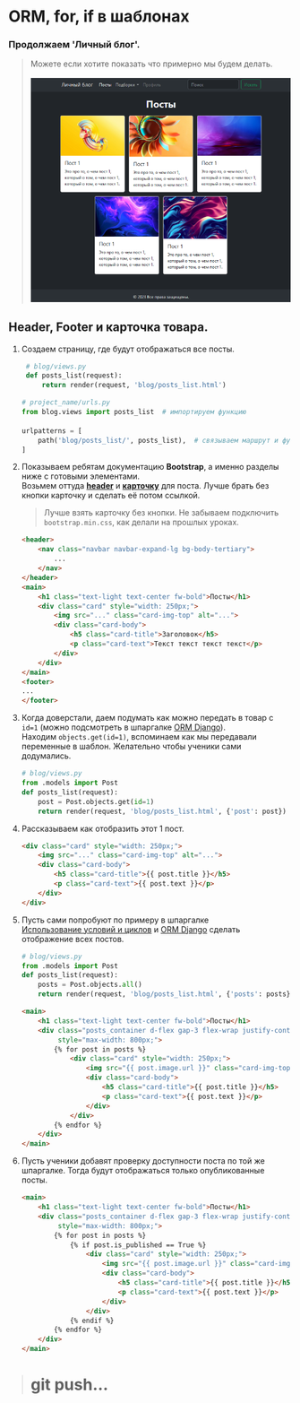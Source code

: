 # ORM, for, if в шаблонах

### Продолжаем 'Личный блог'.<br>
>Можете если хотите показать что примерно мы будем делать.<br><br>
![result.png](imgs/result.png)
## Header, Footer и карточка товара.

1. Создаем страницу, где будут отображаться все посты.
   ```python
    # blog/views.py
    def posts_list(request):
        return render(request, 'blog/posts_list.html')
   ```
   ```python
   # project_name/urls.py
   from blog.views import posts_list  # импортируем функцию
   
   urlpatterns = [
       path('blog/posts_list/', posts_list),  # связываем маршрут и функцию
   ]
   ```
2. Показываем ребятам документацию **Bootstrap**, 
   а именно разделы ниже с готовыми элементами.<br>
   Возьмем оттуда 
   **[header](https://getbootstrap.com/docs/5.3/components/navbar/)**
   и 
   **[карточку](https://getbootstrap.com/docs/5.3/components/card/#images)**
   для поста.
   Лучше брать без кнопки карточку и сделать её потом ссылкой.
   > Лучше взять карточку без кнопки. Не забываем подключить `bootstrap.min.css`, как делали на прошлых уроках.
   ```html
   <header>
       <nav class="navbar navbar-expand-lg bg-body-tertiary">
           ...
       </nav>
   </header>
   <main>
       <h1 class="text-light text-center fw-bold">Посты</h1>
       <div class="card" style="width: 250px;">
           <img src="..." class="card-img-top" alt="...">
           <div class="card-body">
               <h5 class="card-title">Заголовок</h5>
               <p class="card-text">Текст текст текст текст</p>
           </div>
       </div>
   </main>
   <footer>
   ...
   </footer>
   ```

3. Когда доверстали, даем подумать как можно передать в товар с `id=1` (можно подсмотреть в 
   шпаргалке [ORM Django](https://github.com/Artasov/itcompot-methods/blob/main/django-base.md#orm)).<br> 
   Находим `objects.get(id=1)`, вспоминаем как мы передавали переменные в шаблон. Желательно чтобы ученики сами додумались.
   ```python
   # blog/views.py
   from .models import Post
   def posts_list(request):
       post = Post.objects.get(id=1)
       return render(request, 'blog/posts_list.html', {'post': post})
   ```
   
4. Рассказываем как отобразить этот 1 пост.
   ```html
   <div class="card" style="width: 250px;">
       <img src="..." class="card-img-top" alt="...">
       <div class="card-body">
           <h5 class="card-title">{{ post.title }}</h5>
           <p class="card-text">{{ post.text }}</p>
       </div>
   </div>
   ```
5. Пусть сами попробуют по примеру в шпаргалке <br>
   [Использование условий и циклов](https://github.com/Artasov/itcompot-methods/blob/main/django-base.md#%D0%B8%D1%81%D0%BF%D0%BE%D0%BB%D1%8C%D0%B7%D0%BE%D0%B2%D0%B0%D0%BD%D0%B8%D0%B5-%D1%86%D0%B8%D0%BA%D0%BB%D0%BE%D0%B2-%D0%B8-%D1%83%D1%81%D0%BB%D0%BE%D0%B2%D0%B8%D0%B9-%D0%B2-%D1%88%D0%B0%D0%B1%D0%BB%D0%BE%D0%BD%D0%B5)
   и
   [ORM Django](https://github.com/Artasov/itcompot-methods/blob/main/django-base.md#orm)
   сделать отображение всех постов.
   ```python
   # blog/views.py
   from .models import Post
   def posts_list(request):
       posts = Post.objects.all()
       return render(request, 'blog/posts_list.html', {'posts': posts})
   ```
   ```html
   <main>
       <h1 class="text-light text-center fw-bold">Посты</h1>
       <div class="posts_container d-flex gap-3 flex-wrap justify-content-center mx-auto" 
            style="max-width: 800px;">
           {% for post in posts %}
               <div class="card" style="width: 250px;">
                   <img src="{{ post.image.url }}" class="card-img-top" alt="...">
                   <div class="card-body">
                       <h5 class="card-title">{{ post.title }}</h5>
                       <p class="card-text">{{ post.text }}</p>
                   </div>
               </div>
           {% endfor %}
       </div>
   </main>
   ```
6. Пусть ученики добавят проверку доступности поста по той же шпаргалке.
   Тогда будут отображаться только опубликованные посты.
   ```html
   <main>
       <h1 class="text-light text-center fw-bold">Посты</h1>
       <div class="posts_container d-flex gap-3 flex-wrap justify-content-center mx-auto" 
            style="max-width: 800px;">
           {% for post in posts %}
               {% if post.is_published == True %}
                   <div class="card" style="width: 250px;">
                       <img src="{{ post.image.url }}" class="card-img-top" alt="...">
                       <div class="card-body">
                           <h5 class="card-title">{{ post.title }}</h5>
                           <p class="card-text">{{ post.text }}</p>
                       </div>
                   </div>
               {% endif %}
           {% endfor %}
       </div>
   </main>
   ```
> # git push...


















